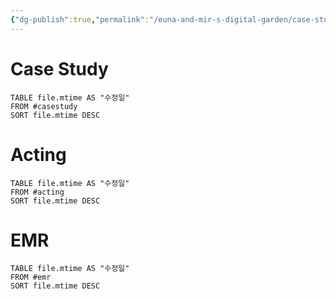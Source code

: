 ```yaml
---
{"dg-publish":true,"permalink":"/euna-and-mir-s-digital-garden/case-study/nursing/"}
---
```






# Case Study
``` dataview
TABLE file.mtime AS "수정일"
FROM #casestudy
SORT file.mtime DESC
```

# Acting
``` dataview
TABLE file.mtime AS "수정일"
FROM #acting
SORT file.mtime DESC
```

# EMR 
``` dataview
TABLE file.mtime AS "수정일"
FROM #emr
SORT file.mtime DESC
```

